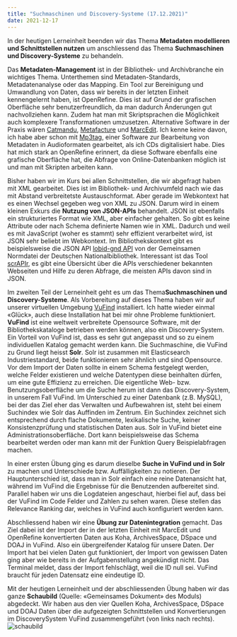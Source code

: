 ```yaml
---
title: "Suchmaschinen und Discovery-Systeme (17.12.2021)"
date: 2021-12-17
---
```

In der heutigen Lerneinheit beenden wir das Thema **Metadaten modellieren und Schnittstellen nutzen** um anschliessend das Thema **Suchmaschinen und Discovery-Systeme** zu behandeln.

Das **Metadaten-Management** ist in der Bibliothek- und Archivbranche ein wichtiges Thema. Unterthemen sind Metadaten-Standards, Metadatenanalyse oder das Mapping. Ein Tool zur Bereinigung und Umwandlung von Daten, dass wir bereits in der letzten Einheit kennengelernt haben, ist OpenRefine. Dies ist auf Grund der grafischen Oberfläche sehr benutzerfreundlich, da man dadurch Änderungen gut nachvollziehen kann. Zudem hat man mit Skriptsprachen die Möglichkeit auch komplexere Transformationen umzusetzen. Alternative Software in der Praxis wären [Catmandu](https://librecat.org/), [Metafacture](https://github.com/metafacture/metafacture-core) und [MarcEdit](https://marcedit.reeset.net/). Ich kenne keine davon, ich habe aber schon mit [Mp3tag](https://www.mp3tag.de/), einer Software zur Bearbeitung von Metadaten in Audioformaten gearbeitet, als ich CDs digitalisiert habe. Dies hat mich stark an OpenRefine erinnert, da diese Software ebenfalls eine grafische Oberfläche hat, die Abfrage von Online-Datenbanken möglich ist und man mit Skripten arbeiten kann.

Bisher haben wir im Kurs bei allen Schnittstellen, die wir abgefragt haben mit XML gearbeitet. Dies ist im Bibliothek- und Archivumfeld nach wie das mit Abstand verbreitetste Austauschformat. Aber gerade im Webkontext hat es einen Wechsel gegeben weg von XML zu JSON. Darum wird in einem kleinen Exkurs die **Nutzung von JSON-APIs** behandelt. JSON ist ebenfalls ein strukturiertes Format wie XML, aber einfacher gehalten. So gibt es keine Attribute oder nach Schema definierte Namen wie in XML. Dadurch und weil es mit JavaScript (woher es stammt) sehr effizient verarbeitet wird, ist JSON sehr beliebt im Webkontext. Im Bibliothekskontext gibt es beispielsweise die JSON API [lobid-gnd API](https://lobid.org/gnd/api) von der Gemeinsamen Normdatei der Deutschen Nationalbibliothek. Interessant ist das Tool [scrAPIr](https://scrapir.org/), es gibt eine Übersicht über die APIs verschiedener bekannten Webseiten und Hilfe zu deren Abfrage, die meisten APIs davon sind in JSON.



Im zweiten Teil der Lerneinheit geht es um das Thema**Suchmaschinen und Discovery-Systeme**.
Als Vorbereitung auf dieses Thema haben wir auf unserer virtuellen Umgebung [VuFind](https://vufind.org/vufind/) installiert. Ich hatte wieder einmal «Glück», auch diese Installation hat bei mir ohne Probleme funktioniert. **VuFind** ist eine weltweit verbreitete Opensource Software, mit der Bibliothekskataloge betrieben werden können, also ein Discovery-System. Ein Vorteil von VuFind ist, dass es sehr gut angepasst und so zu einem individuellen Katalog gemacht werden kann.
Die Suchmaschine, die VuFind zu Grund liegt heisst **Solr**. Solr ist zusammen mit Elasticsearch Industriestandard, beide funktionieren sehr ähnlich und sind Opensource.  Vor dem Import der Daten sollte in einem Schema festgelegt werden, welche Felder existieren und welche Datentypen diese beinhalten dürfen, um eine gute Effizienz zu erreichen. Die eigentliche Web- bzw. Benutzungsoberfläche um die Suche herum ist dann das Discovery-System, in unserem Fall VuFind. Im Unterschied zu einer Datenbank (z.B. MySQL), bei der das Ziel eher das Verwalten und Aufbewahren ist, steht bei einem Suchindex wie Solr das Auffinden im Zentrum. Ein Suchindex zeichnet sich entsprechend durch flache Dokumente, lexikalische Suche, keiner Konsistenzprüfung und statistischen Daten aus. Solr in VuFind bietet eine Administrationsoberfläche. Dort kann beispielsweise das Schema bearbeitet werden oder man kann mit der Funktion Query Beispielabfragen machen.

In einer ersten Übung ging es darum dieselbe **Suche in VuFind und in Solr** zu machen und Unterschiede bzw. Auffälligkeiten zu notieren. Der Hauptunterschied ist, dass man in Solr einfach eine reine Datenansicht hat, während im VuFind die Ergebnisse für die Benutzenden aufbereitet sind. Parallel haben wir uns die Logdateien angeschaut, hierbei fiel auf, dass bei der VuFind im Code Felder und Zahlen zu sehen waren. Diese stellen das Relevance Ranking dar, welches in VuFind auch konfiguriert werden kann.

Abschliessend haben wir eine **Übung zur Datenintegration** gemacht. Das Ziel dabei ist der Import der in der letzten Einheit mit MarcEdit und OpenRefine konvertierten Daten aus Koha, ArchivesSpace, DSpace und DOAJ in VuFind. Also ein übergreifender Katalog für unsere Daten. Der Import hat bei vielen Daten gut funktioniert, der Import von gewissen Daten ging aber wie bereits in der Aufgabenstellung angekündigt nicht. Das Terminal meldet, dass der Import fehlschlägt, weil die ID null sei. VuFind braucht für jeden Datensatz eine eindeutige ID.

Mit der heutigen Lerneinheit und der abschliessenden Übung haben wir das ganze **Schaubild** (Quelle: «Gemeinsames Dokument» des Moduls) abgedeckt. Wir haben aus den vier Quellen Koha, ArchivesSpace, DSpace und DOAJ Daten über die aufgezeigten Schnittstellen und Konvertierungen im DiscoverySystem VuFind zusammengeführt (von links nach rechts). 
![schaubild](https://user-images.githubusercontent.com/80347185/133646756-9aa33341-eb40-46ab-b489-fe8a812598b5.png)
